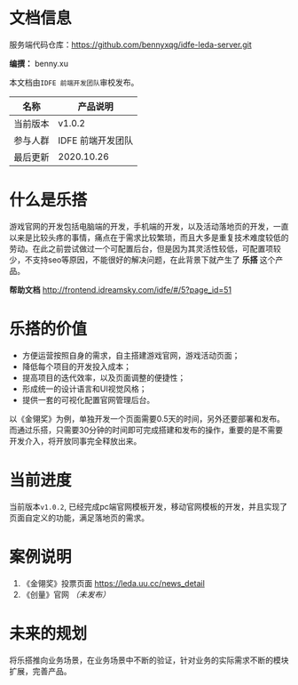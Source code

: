 # 文档信息

服务端代码仓库：https://github.com/bennyxqg/idfe-leda-server.git

**编撰：** benny.xu

本文档由`IDFE 前端开发团队`审校发布。

名称 | 产品说明
--------|------|
当前版本 | v1.0.2
参与人群 | IDFE 前端开发团队
最后更新 | 2020.10.26

# 什么是乐搭

游戏官网的开发包括电脑端的开发，手机端的开发，以及活动落地页的开发，一直以来是比较头疼的事情，痛点在于需求比较繁琐，而且大多是重复技术难度较低的劳动。在此之前尝试做过一个可配置后台，但是因为其灵活性较低，可配置项较少，不支持seo等原因，不能很好的解决问题，在此背景下就产生了 **乐搭** 这个产品。



**帮助文档** http://frontend.idreamsky.com/idfe/#/5?page_id=51

# 乐搭的价值

* 方便运营按照自身的需求，自主搭建游戏官网，游戏活动页面；
* 降低每个项目的开发投入成本；
* 提高项目的迭代效率，以及页面调整的便捷性；
* 形成统一的设计语言和UI视觉风格；
* 提供一套的可视化配置官网管理后台。

以《金翎奖》为例，单独开发一个页面需要0.5天的时间，另外还要部署和发布。而通过乐搭，只需要30分钟的时间即可完成搭建和发布的操作，重要的是不需要开发介入，将开放同事完全释放出来。

# 当前进度

当前版本```v1.0.2```, 已经完成pc端官网模板开发，移动官网模板的开发，并且实现了页面自定义的功能，满足落地页的需求。

# 案例说明

1. 《金翎奖》投票页面 https://leda.uu.cc/news_detail
2. 《创量》官网 *（未发布）*

# 未来的规划

将乐搭推向业务场景，在业务场景中不断的验证，针对业务的实际需求不断的模块扩展，完善产品。
